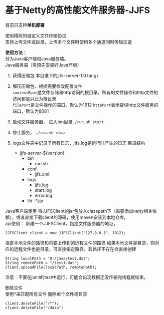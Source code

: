 # 基于Netty的高性能文件服务器-JJFS  
  
目前只支持**单机部署**

使用精简的自定义文件传输协议  
支持上传文件或目录，上传多个文件时使用多个通道同时传输加速   


**使用方法**：  
分为Java客户端和Java服务端。  
Java服务端（需预先安装好Java环境） 
1. 获得压缩包 本目录下的jjfs-server-1.0.tar.gz
2. 解压压缩包，根据需要修改配置文件  
`contextRoot`是文件存储和http访问的根目录，所有的文件操作和http文件的访问都是以此为根目录  
`filePort`是文件操作的端口，默认为1912
`httpPort`表示提供http文件服务的端口，默认为8081
3. 启动文件服务器， 进入bin目录`./run.sh start`
4. 停止服务， `./run.sh stop`
5. logs文件夹中记录了所有日志，jjfs.log是运行时产生的日志
目录结构

    + jjfs-server-${version}  
        + bin
            - run.sh
        + conf
            - jjfs.xml
        + logs
            - jjfs.log
            - start.log
            - error.log
        + lib
            -*.jar


Java客户端使用
将JJFSClient的jar包放入classpath下（需要添加netty相关依赖），或者直接下载client的源码，使用maven安装到本地仓库。  
api使用：
新建一个JJFSClient，指定文件服务器的地址，

    JJFSClient client = new JJFSClient("127.0.0.1", 1912);
    
指定本地文件的路径和将要上传到的远程文件的路径
如果本地文件是目录，则对应的远程文件也是目录，可直接指定路径，若路径不存在会直接创建
    
    String localPath = "D:/java/test.dat";
    String remotePath = "/test1.dat";
    client.uploadFile(localPath, remotePath);
    
注意：不要在junit的test中运行，可能会出现数据还没传输完线程就结束。

删除文件  
使用*来匹配所有文件
删除单个文件或目录

    client.deleteFile("/*");
    client.deleteFile("/data")